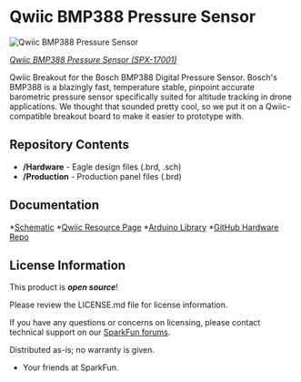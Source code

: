 Qwiic BMP388 Pressure Sensor
=======================================
![Qwiic BMP388 Pressure Sensor](https://cdn.sparkfun.com/assets/parts/1/5/9/4/2/17001-Qwiic_BMP388_Pressure_Sensor-01.jpg)

[*Qwiic BMP388 Pressure Sensor (SPX-17001)*](https://www.sparkfun.com/products/17001)

Qwiic Breakout for the Bosch BMP388 Digital Pressure Sensor. Bosch's BMP388 is a blazingly fast, temperature stable, pinpoint accurate barometric pressure sensor specifically suited for altitude tracking in drone applications. We thought that sounded pretty cool, so we put it on a Qwiic-compatible breakout board to make it easier to prototype with.


Repository Contents
-------------------

* **/Hardware** - Eagle design files (.brd, .sch)
* **/Production** - Production panel files (.brd)

Documentation
------------

*[Schematic](https://cdn.sparkfun.com/assets/6/c/e/8/b/Qwiic_BMP388_Pressure_Sensor.pdf)
*[Qwiic Resource Page](https://www.sparkfun.com/qwiic)
*[Arduino Library](https://github.com/MartinL1/BMP388_DEV)
*[GitHub Hardware Repo](https://github.com/sparkfunX/Qwiic_BMP388_Pressure_Sensor)

License Information
-------------------

This product is _**open source**_! 

Please review the LICENSE.md file for license information. 

If you have any questions or concerns on licensing, please contact technical support on our [SparkFun forums](https://forum.sparkfun.com/viewforum.php?f=152).

Distributed as-is; no warranty is given.

- Your friends at SparkFun.